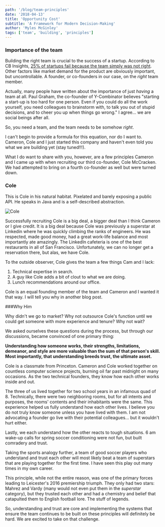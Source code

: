 ```yaml
---
path: '/blog/team-principles'
date: '2018-04-13'
title: 'Opportunity Cost'
subtitle: 'A Framework for Modern Decision-Making'
author: 'Myles McGinley'
tags: ['team', 'building', 'principles']
---
```


### Importance of the team

Building the right team is crucial to the success of a startup. According to CB Insights, [25% of startups fail because the team simply was not right](https://www.cbinsights.com/research/startup-failure-reasons-top/). Other factors like market demand for the product are obviously important, but uncontrollable. A founder, or co-founders in our case, on the *right* team member.

Actually, many people have written about the importance of just *having* a team at all. Paul Graham, the co-founder of Y-Combinator believes "starting a start-up is too hard for one person. Even if you could do all the work yourself, you need colleagues to brainstorm with, to talk you out of stupid decisions, and to cheer you up when things go wrong." I agree... we are social beings after all. 

So, you need a team, and the team needs to be somehow *right*.

I can't begin to provide a formula for this equation, nor do I want to. Cameron, Cole and I just started this company and haven't even told you what we are building yet (stay tuned!!!). 

What I do want to share with you, however, are a few principles Cameron and I came up with when recruiting our third co-founder, Cole McCracken. We had attempted to bring on a fourth co-founder as well but were turned down.

### Cole

This is Cole in his natural habitat. Pixelated and barely exposing a public API. He speaks in Java and is a self-described abstraction.

![Cole](https://storage.googleapis.com/hex-blog-assets/Colezinho.jpg)


Successfully recruiting Cole is a big deal, a bigger deal than I think Cameron or I give credit. It is a big deal because Cole was previously a superstar at Linkedin where he was quickly climbing the ranks of engineers. He was respected, made good money, had a great work-life balance and most importantly ate amazingly. The LinkedIn cafeteria is one of the best restaurants in all of San Francisco. Unfortunately, we can no longer get a reservation there, but alas, we have Cole.

To the outside observer, Cole gives the team a few things Cam and I lack: 

1. Technical expertise in search.
2. A guy like Cole adds a bit of clout to what we are doing.
3. Lunch recommendations around our office.

Cole is an equal founding member of the team and Cameron and I wanted it that way. I will tell you why in another blog post.

###Why Him

Why didn't we go to market? Why not outsource Cole's function until we could get someone with more experience and tenure? Why not wait?

We asked ourselves these questions during the process, but through our discussions, became convinced of one primary thing:

**Understanding how someone works, their strengths, limitations, demeanor, and style are more valuable than the sum of that person's skill. Most importantly, that understanding breeds trust, the ultimate asset.**

Cole is a classmate from Princeton. Cameron and Cole worked together on countless computer science projects, burning oil far past midnight on many occasions. As the two technical founders, they know how each other works inside and out.

The three of us lived together for two school years in an infamous quad of 8. Technically, there were two neighboring rooms, but for all intents and purposes, the rooms' contents and their inhabitants were the same. This experience helped us fully understand how each other lives. I believe you do not truly know someone unless you have lived with them. I am not advocating a founder go live with their potential colleagues... but it wouldn't hurt either.

Lastly, we each understand how the other reacts to tough situations. 6 am wake-up calls for spring soccer conditioning were not fun, but built comradery and trust. 

Taking the sports analogy further, a team of good soccer players who understand and trust each other will most likely beat a team of superstars that are playing together for the first time. I have seen this play out many times in my own career.

This principle, while not the entire reason, was one of the primary forces leading to Leicester's 2016 premiership triumph. They only had two stars: Mahrez and Vardy (many would not even put them in the *superstar* category), but they trusted each other and had a chemistry and belief that catapulted them to English football lore. The stuff of legends.

So, understanding and trust are core and implementing the systems that ensure the team continues to be built on these principles will definitely be hard. We are excited to take on that challenge.